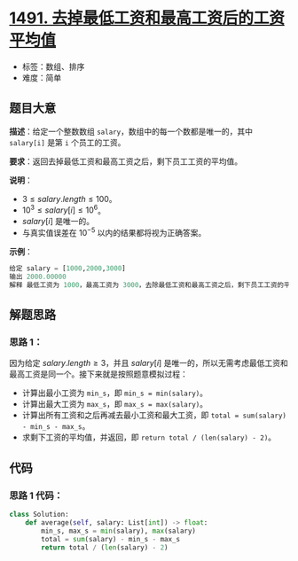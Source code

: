 # [1491. 去掉最低工资和最高工资后的工资平均值](https://leetcode.cn/problems/average-salary-excluding-the-minimum-and-maximum-salary/)

- 标签：数组、排序
- 难度：简单

## 题目大意

**描述**：给定一个整数数组 `salary`，数组中的每一个数都是唯一的，其中 `salary[i]` 是第 `i` 个员工的工资。

**要求**：返回去掉最低工资和最高工资之后，剩下员工工资的平均值。

**说明**：

- $3 \le salary.length \le 100$。
- $10^3 \le salary[i] \le 10^6$。
- $salary[i]$ 是唯一的。
- 与真实值误差在 $10^{-5}$ 以内的结果都将视为正确答案。

**示例**：

```Python
给定 salary = [1000,2000,3000]
输出 2000.00000
解释 最低工资为 1000，最高工资为 3000，去除最低工资和最高工资之后，剩下员工工资的平均值为 2000 / 1 = 2000
```

## 解题思路

### 思路 1：

因为给定 $salary.length \ge 3$，并且 $salary[i]$ 是唯一的，所以无需考虑最低工资和最高工资是同一个。接下来就是按照题意模拟过程：

- 计算出最小工资为 `min_s`，即 `min_s = min(salary)`。
- 计算出最大工资为 `max_s`，即 `max_s = max(salary)`。
- 计算出所有工资和之后再减去最小工资和最大工资，即 `total = sum(salary) - min_s - max_s`。
- 求剩下工资的平均值，并返回，即 `return total / (len(salary) - 2)`。

## 代码

### 思路 1 代码：

```Python
class Solution:
    def average(self, salary: List[int]) -> float:
        min_s, max_s = min(salary), max(salary)
        total = sum(salary) - min_s - max_s
        return total / (len(salary) - 2)
```

